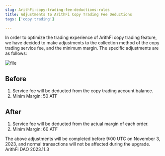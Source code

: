 ```yaml
---
slug: ArithFi-copy-trading-fee-deductions-rules
title: Adjustments to ArithFi Copy Trading Fee Deductions
tags: ['copy trading']

---
```


In order to optimize the trading experience of ArithFi copy trading feature, we have decided to make adjustments to the collection method of the copy trading service fee, and the minimum margin. The specific adjustments are as follows:

![file](https://nftstorage.link/ipfs/bafybeigzbnxvtdgkfqmb6hmbob2256ruojtimpqu6jrbqkjscx3oiqyttq)

## Before
1. Service fee will be deducted from the copy trading account balance.
2. Minim Margin: 50 ATF 

## After
1. Service fee will be deducted from the actual margin of each order.
2. Minim Margin: 60 ATF

The above adjustments will be completed before 9:00 UTC on November 3, 2023, and normal transactions will not be affected during the upgrade.
ArithFi DAO
 2023.11.3
